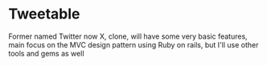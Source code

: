 # Tweetable
Former named Twitter now X, clone, will have some very basic features, main focus on the MVC design pattern using Ruby on rails, but I'll use other tools and gems as well
